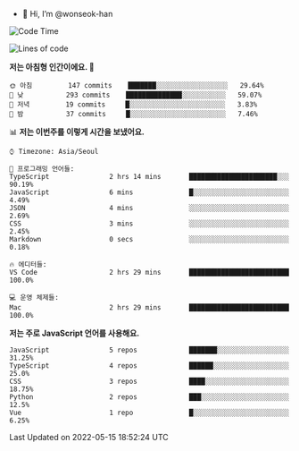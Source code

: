 - 👋 Hi, I’m @wonseok-han

<!---
wonseok-han/wonseok-han is a ✨ special ✨ repository because its `README.md` (this file) appears on your GitHub profile.
You can click the Preview link to take a look at your changes.
--->

<!--START_SECTION:waka-->
![Code Time](http://img.shields.io/badge/Code%20Time-384%20hrs%205%20mins-blue)

![Lines of code](https://img.shields.io/badge/%EC%A0%80%EB%8A%94%20%EC%97%AC%ED%83%9C%EA%B9%8C%EC%A7%80%20-229%20Thousand%20%EC%A4%84%EC%9D%98%20%EC%BD%94%EB%93%9C%EB%A5%BC%20%EC%9E%91%EC%84%B1%ED%96%88%EC%96%B4%EC%9A%94.-blue)

**저는 아침형 인간이에요. 🐤** 

```text
🌞 아침         147 commits    ███████░░░░░░░░░░░░░░░░░░   29.64% 
🌆 낮　         293 commits    ██████████████░░░░░░░░░░░   59.07% 
🌃 저녁         19 commits     █░░░░░░░░░░░░░░░░░░░░░░░░   3.83% 
🌙 밤　         37 commits     █░░░░░░░░░░░░░░░░░░░░░░░░   7.46%

```


📊 **저는 이번주를 이렇게 시간을 보냈어요.** 

```text
⌚︎ Timezone: Asia/Seoul

💬 프로그래밍 언어들: 
TypeScript               2 hrs 14 mins       ██████████████████████░░░   90.19% 
JavaScript               6 mins              █░░░░░░░░░░░░░░░░░░░░░░░░   4.49% 
JSON                     4 mins              ░░░░░░░░░░░░░░░░░░░░░░░░░   2.69% 
CSS                      3 mins              ░░░░░░░░░░░░░░░░░░░░░░░░░   2.45% 
Markdown                 0 secs              ░░░░░░░░░░░░░░░░░░░░░░░░░   0.18%

🔥 에디터들: 
VS Code                  2 hrs 29 mins       █████████████████████████   100.0%

💻 운영 체제들: 
Mac                      2 hrs 29 mins       █████████████████████████   100.0%

```

**저는 주로 JavaScript 언어를 사용해요.** 

```text
JavaScript               5 repos             ███████░░░░░░░░░░░░░░░░░░   31.25% 
TypeScript               4 repos             ██████░░░░░░░░░░░░░░░░░░░   25.0% 
CSS                      3 repos             ████░░░░░░░░░░░░░░░░░░░░░   18.75% 
Python                   2 repos             ███░░░░░░░░░░░░░░░░░░░░░░   12.5% 
Vue                      1 repo              █░░░░░░░░░░░░░░░░░░░░░░░░   6.25%

```



 Last Updated on 2022-05-15 18:52:24 UTC
<!--END_SECTION:waka-->
